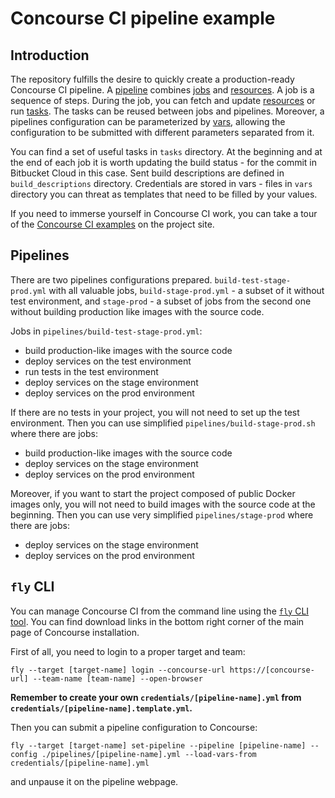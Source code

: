 Concourse CI pipeline example
=============================

Introduction
------------

The repository fulfills the desire to quickly create a production-ready
Concourse CI pipeline. A [pipeline](https://concourse-ci.org/pipelines.html)
combines [jobs](https://concourse-ci.org/jobs.html) and
[resources](https://concourse-ci.org/resources.html).
A job is a sequence of steps. During the job, you can fetch and update
[resources](https://concourse-ci.org/resources.html) or run
[tasks](https://concourse-ci.org/tasks.html). The tasks can be reused between
jobs and pipelines. Moreover, a pipelines configuration can be parameterized
by [vars](https://concourse-ci.org/vars.html), allowing the configuration to be
submitted with different parameters separated from it.

You can find a set of useful tasks in `tasks` directory. At the beginning 
and at the end of each job it is worth updating the build status - for the commit
in Bitbucket Cloud in this case. Sent build descriptions are defined in
`build_descriptions` directory. Credentials are stored in vars - files in `vars`
directory you can threat as templates that need to be filled by your values.

If you need to immerse yourself in Concourse CI work, you can take a tour of the
[Concourse CI examples](https://concourse-ci.org/examples.html) on the project
site.

Pipelines
---------

There are two pipelines configurations prepared. `build-test-stage-prod.yml`
with all valuable jobs, `build-stage-prod.yml` - a subset of it without test
environment, and `stage-prod` -  a subset of jobs from the second one
without building production like images with the source code.

Jobs in `pipelines/build-test-stage-prod.yml`:

* build production-like images with the source code
* deploy services on the test environment
* run tests in the test environment
* deploy services on the stage environment
* deploy services on the prod environment

If there are no tests in your project, you will not need to set up the test
environment.
Then you can use simplified `pipelines/build-stage-prod.sh` where there are
jobs:

* build production-like images with the source code
* deploy services on the stage environment
* deploy services on the prod environment

Moreover, if you want to start the project composed of public Docker images
only, you will not need to build images with the source code at the beginning.
Then you can use very simplified `pipelines/stage-prod` where there are jobs:

* deploy services on the stage environment
* deploy services on the prod environment

`fly` CLI
---------

You can manage Concourse CI from the command line using the [`fly` CLI tool](
https://concourse-ci.org/fly.html).
You can find download links in the bottom right corner of the main page
of Concourse installation.

First of all, you need to login to a proper target and team:
```
fly --target [target-name] login --concourse-url https://[concourse-url] --team-name [team-name] --open-browser
```

**Remember to create your own `credentials/[pipeline-name].yml` from `credentials/[pipeline-name].template.yml`.**

Then you can submit a pipeline configuration to Concourse:
```
fly --target [target-name] set-pipeline --pipeline [pipeline-name] --config ./pipelines/[pipeline-name].yml --load-vars-from credentials/[pipeline-name].yml
```
and unpause it on the pipeline webpage.
